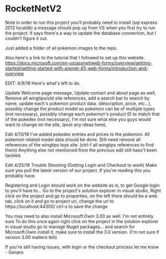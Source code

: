 # RocketNetV2

Note in order to run this project you'll probably need to install (sql express 2012 localdb) a message should pop up from VS 
when you first try to run the project. It says there's a way to update the database connection, but I couldn't figure it out.

Just added a folder of all pokemon images to the repo.

Also here's a link to the tutorial that I followed to set up this website. 
https://docs.microsoft.com/en-us/aspnet/web-forms/overview/getting-started/getting-started-with-aspnet-45-web-forms/introduction-and-overview

EDIT: 4/9/18 
Here's what's left to do.

Update Welcome page message,
Update contact and about page as well,
Remove all wingtips/old site references,
add a search bar to search by name,
update each's pokemon product data. (description, price, etc...),
possibly change the product model so pokemon can be of multiple types (not necessary),
possibly change each pokemon's product ID to match that of the pokedex (not necessary),
I'm not sure what else you guys would want to change on the site, (post any ideas here),

Edit 4/13/18
I've added pokedex entries and prices to the pokemon. All pokemon related model data should be done.
Still need remove all references of the wingtips toys site. (ctrl-f all wingtips references to find them)
Anything else not mentioned from the previous edit still hasn't been tackled.

Edit 4/25/18
Trouble Shooting (Getting Login and Checkout to work)
Make sure you pull the latest version of our project. If you're reading this you probably have.

Registering and Login should work on the website as is, to get Google login to you'll have to...
Go to the project's solution explorer in visual studio,
Right click on the project and go to properties,
on the left there should be a web tab, click on it and go to project url,
change the url to https://localhost:44300/ ctrl-s to save the change

You may need to also install Microsoft.Owin 3.00 as well. I'm not entirely sure
To do this once again right click on the project in the solution explorer in visual studio
go to manage Nuget packages... and search for Microsoft.Owin
install it, make sure to install the 3.0 version. (I'm not sure if version 3.00 matters tbh)

If you're still having issues, with login or the checkout process let me know - Genaro
 


